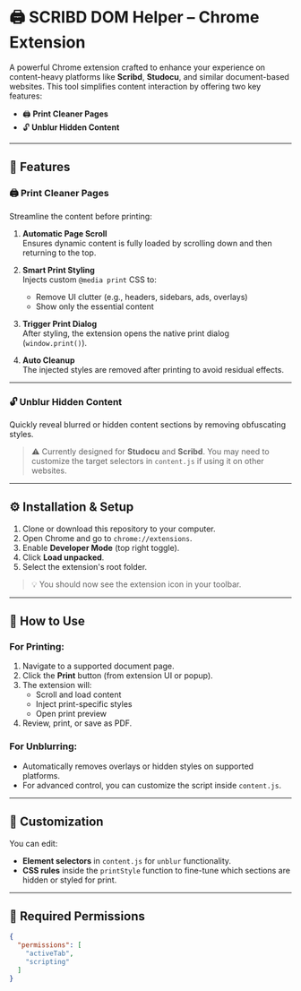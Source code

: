 # 🖨️ SCRIBD DOM Helper – Chrome Extension

A powerful Chrome extension crafted to enhance your experience on content-heavy platforms like **Scribd**, **Studocu**, and similar document-based websites. This tool simplifies content interaction by offering two key features:

- 🖨️ **Print Cleaner Pages**
- 🔓 **Unblur Hidden Content**

---

## 🚀 Features

### 🖨️ Print Cleaner Pages
Streamline the content before printing:

1. **Automatic Page Scroll**  
   Ensures dynamic content is fully loaded by scrolling down and then returning to the top.

2. **Smart Print Styling**  
   Injects custom `@media print` CSS to:
   - Remove UI clutter (e.g., headers, sidebars, ads, overlays)
   - Show only the essential content

3. **Trigger Print Dialog**  
   After styling, the extension opens the native print dialog (`window.print()`).

4. **Auto Cleanup**  
   The injected styles are removed after printing to avoid residual effects.

---

### 🔓 Unblur Hidden Content
Quickly reveal blurred or hidden content sections by removing obfuscating styles.

> ⚠️ Currently designed for **Studocu** and **Scribd**. You may need to customize the target selectors in `content.js` if using it on other websites.

---

## ⚙️ Installation & Setup

1. Clone or download this repository to your computer.
2. Open Chrome and go to `chrome://extensions`.
3. Enable **Developer Mode** (top right toggle).
4. Click **Load unpacked**.
5. Select the extension's root folder.

> 💡 You should now see the extension icon in your toolbar.

---

## 🧪 How to Use

### For Printing:
1. Navigate to a supported document page.
2. Click the **Print** button (from extension UI or popup).
3. The extension will:
   - Scroll and load content
   - Inject print-specific styles
   - Open print preview
4. Review, print, or save as PDF.

### For Unblurring:
- Automatically removes overlays or hidden styles on supported platforms.
- For advanced control, you can customize the script inside `content.js`.

---

## 🧰 Customization

You can edit:
- **Element selectors** in `content.js` for `unblur` functionality.
- **CSS rules** inside the `printStyle` function to fine-tune which sections are hidden or styled for print.

---

## 🔐 Required Permissions

```json
{
  "permissions": [
    "activeTab",
    "scripting"
  ]
}
